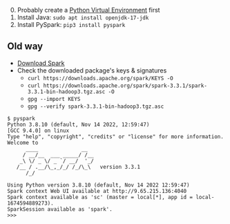 0. Probably create a [Python Virtual Environment](../configs/Python/venv) first
1. Install Java: `sudo apt install openjdk-17-jdk`
2. Install PySpark: `pip3 install pyspark`

## Old way
- [Download Spark](https://spark.apache.org/downloads.html)
- Check the downloaded package's keys & signatures
    - `curl https://downloads.apache.org/spark/KEYS -O`
    - `curl https://downloads.apache.org/spark/spark-3.3.1/spark-3.3.1-bin-hadoop3.tgz.asc -O`
    - `gpg --import KEYS`
    - `gpg --verify spark-3.3.1-bin-hadoop3.tgz.asc`


```
$ pyspark
Python 3.8.10 (default, Nov 14 2022, 12:59:47)
[GCC 9.4.0] on linux
Type "help", "copyright", "credits" or "license" for more information.
Welcome to
      ____              __
     / __/__  ___ _____/ /__
    _\ \/ _ \/ _ `/ __/  '_/
   /__ / .__/\_,_/_/ /_/\_\   version 3.3.1
      /_/

Using Python version 3.8.10 (default, Nov 14 2022 12:59:47)
Spark context Web UI available at http://9.65.215.136:4040
Spark context available as 'sc' (master = local[*], app id = local-1674594889273).
SparkSession available as 'spark'.
>>>
```

